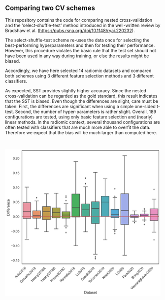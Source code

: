 ## Comparing two CV schemes

This repository contains the code for comparing nested cross-validation and
the 'select-shuffle-test' method introduced in the well-written review by
Bradshaw et al. (https://pubs.rsna.org/doi/10.1148/ryai.220232).

The select-shuffle-test scheme re-uses the data once for selecting
the best-performing hyperparameters and then for testing their performance.
However, this procedure violates the basic rule that the test set should not
have been used in any way during training, or else the results might be biased.

Accordingly, we have here selected 14 radiomic datasets and compared both
schemes using 3 different feature selection methods and 3 different
classifiers.

As expected, SST provides slightly higher accuracy. Since the
nested cross-validation can be regarded as the gold standard, this
result indicates that the SST is biased. Even though the differences
are slight, care must be taken: First, the differences are significant
when using a simple one-sided t-test. Second, the number of hyper-parameters is
rather slight. Overall, 189 configurations are tested, using only basic feature
selection and (nearly) linear methods. In the radiomic
context, several thousand configurations are often tested with
classifiers that are much more able to overfit the data.
Therefore we expect that the bias will be much larger than computed here.

&nbsp;
&nbsp;

[<img src="./results/Figure.png">](Figure)

&nbsp;
